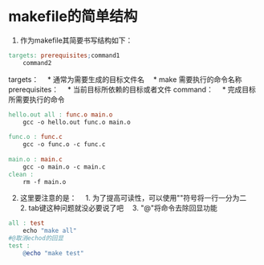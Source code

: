 # makefile的简单结构

1. 作为makefile其简要书写结构如下：
```makefile
targets: prerequisites;command1
    command2
```
targets：
&emsp;* 通常为需要生成的目标文件名
&emsp;* make 需要执行的命令名称
prerequisites：
&emsp;* 当前目标所依赖的目标或者文件
command：
&emsp;* 完成目标所需要执行的命令

```makefile
hello.out all : func.o main.o
	gcc -o hello.out func.o main.o
	
func.o : func.c
	gcc -o func.o -c func.c
	
main.o : main.c
	gcc -o main.o -c main.c
clean :
	rm -f main.o 
```



2. 这里要注意的是：
&emsp;1. 为了提高可读性，可以使用"\"符号将一行一分为二
&emsp;2. tab键这种问题就没必要说了吧
&emsp;3. "@"将命令去除回显功能
```makefile
all : test
	echo "make all"
#@取消echod的回显	
test :
	@echo "make test"
```

